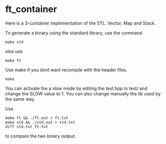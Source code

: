# ft_container

Here is a 3-container implementation of the STL. Vector, Map and Stack.

To generate a binary using the standard library, use the command 
```
make std
```

else use 
```
make ft 
``` 

Use make if you dont want recompile with the header files. 
```
make
```

You can activate the a slow mode by editing the test.hpp in test/ and change the SLOW value to 1. You can also change manually the lib used by the same way.

Use
```
make ft && ./ft.out > ft.txt  
make std && ./std.out > std.txt
diff std.txt ft.txt 
```
to compare the two binary output.